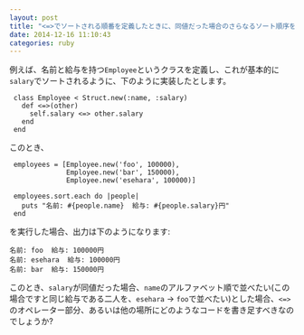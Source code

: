 ```yaml
---
layout: post
title: "<=>でソートされる順番を定義したときに、同値だった場合のさらなるソート順序を定義したい"
date: 2014-12-16 11:10:43
categories: ruby
---
```

<p>例えば、名前と給与を持つ<code>Employee</code>というクラスを定義し、これが基本的に<code>salary</code>でソートされるように、下のように実装したとします。</p>

<pre><code> class Employee &lt; Struct.new(:name, :salary)
   def &lt;=&gt;(other)
     self.salary &lt;=&gt; other.salary
   end
 end
</code></pre>

<p>このとき、</p>

<pre><code> employees = [Employee.new('foo', 100000),
              Employee.new('bar', 150000),
              Employee.new('esehara', 100000)]

 employees.sort.each do |people| 
   puts "名前: #{people.name}  給与: #{people.salary}円"
 end
</code></pre>

<p>を実行した場合、出力は下のようになります:</p>

<pre><code>名前: foo  給与: 100000円
名前: esehara  給与: 100000円
名前: bar  給与: 150000円
</code></pre>

<p>このとき、<code>salary</code>が同値だった場合、<code>name</code>のアルファベット順で並べたい(この場合ですと同じ給与である二人を、<code>esehara</code> -> <code>foo</code>で並べたい)とした場合、<code>&lt;=&gt;</code>のオペレーター部分、あるいは他の場所にどのようなコードを書き足すべきなのでしょうか?</p>
